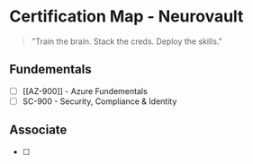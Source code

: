 # Certification Map - Neurovault

> "Train the brain. Stack the creds. Deploy the skills."

## Fundementals

- [ ] [[AZ-900]] - Azure Fundementals
- [ ] SC-900 - Security, Compliance & Identity

## Associate

- [ ] 